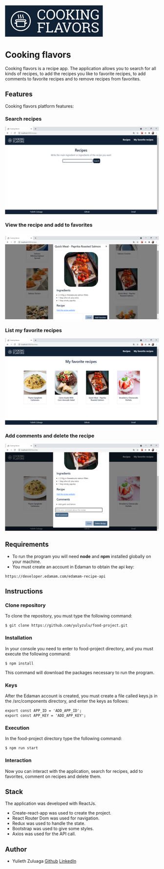 ![](src\components\assets\static\logo.png)

# Cooking flavors
Cooking flavors is a recipe app. The application allows you to search for all kinds of recipes, to add the recipes you like to favorite recipes, to add comments to favorite recipes and to remove recipes from favorites.

## Features
Cooking flavors platform features:

### Search recipes
![](src\components\assets\static\recipes.png)

### View the recipe and add to favorites
![](src\components\assets\static\add-favorites.png)

### List my favorite recipes
![](src\components\assets\static\favorites.png)

### Add comments and delete the recipe
![](src\components\assets\static\comments-delete.png)

## Requirements
- To run the program you will need **node** and **npm** installed globally on your machine.
-  You must create an account in Edaman to obtain the api key:
```
https://developer.edamam.com/edamam-recipe-api
```

## Instructions

### Clone repository
To clone the repository, you must type the following command:
```
$ git clone https://github.com/yulyzulu/food-project.git
```

### Installation

In your console you need to enter to food-project directory, and you must execute the following command:

```
$ npm install
```
This command will download the packages necessary to run the program.

### Keys
After the Edaman account is created, you must create a file called keys.js in the /src/components directory, and enter the keys as follows:
```
export const APP_ID = 'ADD_APP_ID';
export const APP_KEY = 'ADD_APP_KEY';
```

### Execution
In the food-project directory type the following command:

```
$ npm run start
```
### Interaction
Now you can interact with the application, search for recipes, add to favorites, comment on recipes and delete them.

## Stack
The application was developed with ReactJs.
- Create-react-app was used to create the project.
- React Router Dom was used for navigation.
- Redux was used to handle the state.
- Bootstrap was used to give some styles.
- Axios was used for the API call.

## Author
- Yulieth Zuluaga [Github](https://github.com/yulyzulu) [LinkedIn](https://www.linkedin.com/in/yuliethzuluaga/)